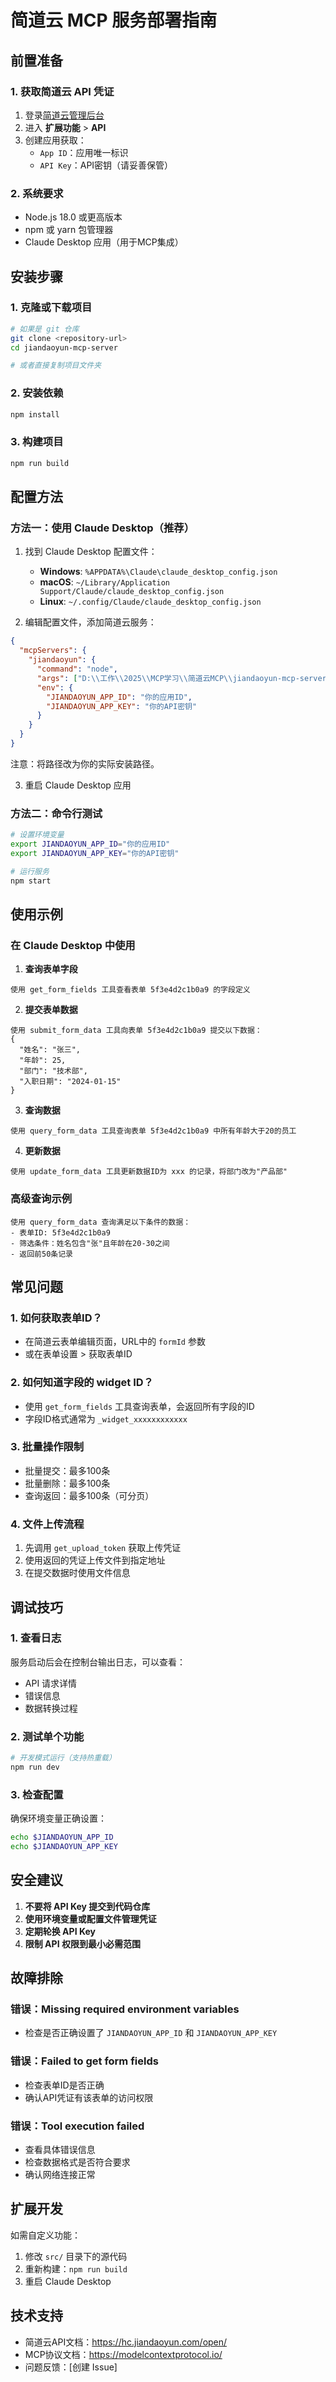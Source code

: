 # 简道云 MCP 服务部署指南

## 前置准备

### 1. 获取简道云 API 凭证
1. 登录[简道云管理后台](https://www.jiandaoyun.com)
2. 进入 **扩展功能** > **API**
3. 创建应用获取：
   - `App ID`：应用唯一标识
   - `API Key`：API密钥（请妥善保管）

### 2. 系统要求
- Node.js 18.0 或更高版本
- npm 或 yarn 包管理器
- Claude Desktop 应用（用于MCP集成）

## 安装步骤

### 1. 克隆或下载项目
```bash
# 如果是 git 仓库
git clone <repository-url>
cd jiandaoyun-mcp-server

# 或者直接复制项目文件夹
```

### 2. 安装依赖
```bash
npm install
```

### 3. 构建项目
```bash
npm run build
```

## 配置方法

### 方法一：使用 Claude Desktop（推荐）

1. 找到 Claude Desktop 配置文件：
   - **Windows**: `%APPDATA%\Claude\claude_desktop_config.json`
   - **macOS**: `~/Library/Application Support/Claude/claude_desktop_config.json`
   - **Linux**: `~/.config/Claude/claude_desktop_config.json`

2. 编辑配置文件，添加简道云服务：

```json
{
  "mcpServers": {
    "jiandaoyun": {
      "command": "node",
      "args": ["D:\\工作\\2025\\MCP学习\\简道云MCP\\jiandaoyun-mcp-server\\build\\index.js"],
      "env": {
        "JIANDAOYUN_APP_ID": "你的应用ID",
        "JIANDAOYUN_APP_KEY": "你的API密钥"
      }
    }
  }
}
```

注意：将路径改为你的实际安装路径。

3. 重启 Claude Desktop 应用

### 方法二：命令行测试

```bash
# 设置环境变量
export JIANDAOYUN_APP_ID="你的应用ID"
export JIANDAOYUN_APP_KEY="你的API密钥"

# 运行服务
npm start
```

## 使用示例

### 在 Claude Desktop 中使用

1. **查询表单字段**
```
使用 get_form_fields 工具查看表单 5f3e4d2c1b0a9 的字段定义
```

2. **提交表单数据**
```
使用 submit_form_data 工具向表单 5f3e4d2c1b0a9 提交以下数据：
{
  "姓名": "张三",
  "年龄": 25,
  "部门": "技术部",
  "入职日期": "2024-01-15"
}
```

3. **查询数据**
```
使用 query_form_data 工具查询表单 5f3e4d2c1b0a9 中所有年龄大于20的员工
```

4. **更新数据**
```
使用 update_form_data 工具更新数据ID为 xxx 的记录，将部门改为"产品部"
```

### 高级查询示例

```
使用 query_form_data 查询满足以下条件的数据：
- 表单ID: 5f3e4d2c1b0a9
- 筛选条件：姓名包含"张"且年龄在20-30之间
- 返回前50条记录
```

## 常见问题

### 1. 如何获取表单ID？
- 在简道云表单编辑页面，URL中的 `formId` 参数
- 或在表单设置 > 获取表单ID

### 2. 如何知道字段的 widget ID？
- 使用 `get_form_fields` 工具查询表单，会返回所有字段的ID
- 字段ID格式通常为 `_widget_xxxxxxxxxxxx`

### 3. 批量操作限制
- 批量提交：最多100条
- 批量删除：最多100条
- 查询返回：最多100条（可分页）

### 4. 文件上传流程
1. 先调用 `get_upload_token` 获取上传凭证
2. 使用返回的凭证上传文件到指定地址
3. 在提交数据时使用文件信息

## 调试技巧

### 1. 查看日志
服务启动后会在控制台输出日志，可以查看：
- API 请求详情
- 错误信息
- 数据转换过程

### 2. 测试单个功能
```bash
# 开发模式运行（支持热重载）
npm run dev
```

### 3. 检查配置
确保环境变量正确设置：
```bash
echo $JIANDAOYUN_APP_ID
echo $JIANDAOYUN_APP_KEY
```

## 安全建议

1. **不要将 API Key 提交到代码仓库**
2. **使用环境变量或配置文件管理凭证**
3. **定期轮换 API Key**
4. **限制 API 权限到最小必需范围**

## 故障排除

### 错误：Missing required environment variables
- 检查是否正确设置了 `JIANDAOYUN_APP_ID` 和 `JIANDAOYUN_APP_KEY`

### 错误：Failed to get form fields
- 检查表单ID是否正确
- 确认API凭证有该表单的访问权限

### 错误：Tool execution failed
- 查看具体错误信息
- 检查数据格式是否符合要求
- 确认网络连接正常

## 扩展开发

如需自定义功能：

1. 修改 `src/` 目录下的源代码
2. 重新构建：`npm run build`
3. 重启 Claude Desktop

## 技术支持

- 简道云API文档：https://hc.jiandaoyun.com/open/
- MCP协议文档：https://modelcontextprotocol.io/
- 问题反馈：[创建 Issue]